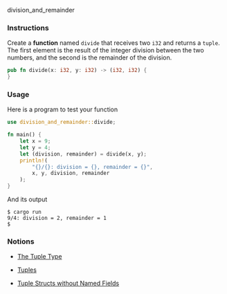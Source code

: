 division_and_remainder

### Instructions

Create a **function** named `divide` that receives two `i32` and returns a `tuple`. The first element is the result of the integer division between the two numbers, and the second is the remainder of the division.

```rust
pub fn divide(x: i32, y: i32) -> (i32, i32) {
}
```

### Usage

Here is a program to test your function

```rust
use division_and_remainder::divide;

fn main() {
    let x = 9;
    let y = 4;
    let (division, remainder) = divide(x, y);
    println!(
        "{}/{}: division = {}, remainder = {}",
        x, y, division, remainder
    );
}
```

And its output

```console
$ cargo run
9/4: division = 2, remainder = 1
$
```

### Notions

- [The Tuple Type](https://doc.rust-lang.org/stable/book/ch03-02-data-types.html?highlight=accessing%20a%20tuple#compound-types)

- [Tuples](https://doc.rust-lang.org/rust-by-example/primitives/tuples.html)

- [Tuple Structs without Named Fields](https://doc.rust-lang.org/stable/book/ch05-01-defining-structs.html?highlight=tuple#using-tuple-structs-without-named-fields-to-create-different-types)
